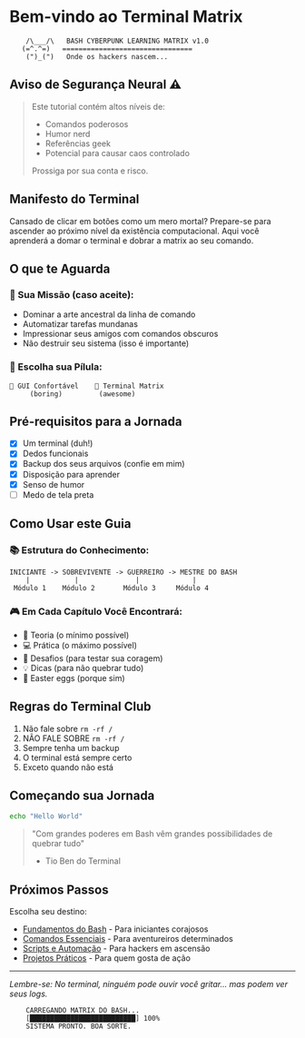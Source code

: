 # Bem-vindo ao Terminal Matrix 

```
    /\___/\   BASH CYBERPUNK LEARNING MATRIX v1.0
   (=^.^=)   ================================
    (")_(")   Onde os hackers nascem...
```

## Aviso de Segurança Neural ⚠️

> Este tutorial contém altos níveis de:
> - Comandos poderosos
> - Humor nerd
> - Referências geek
> - Potencial para causar caos controlado
> 
> Prossiga por sua conta e risco.

## Manifesto do Terminal

Cansado de clicar em botões como um mero mortal? 
Prepare-se para ascender ao próximo nível da existência computacional.
Aqui você aprenderá a domar o terminal e dobrar a matrix ao seu comando.

## O que te Aguarda

### 🎯 Sua Missão (caso aceite):
- Dominar a arte ancestral da linha de comando
- Automatizar tarefas mundanas
- Impressionar seus amigos com comandos obscuros
- Não destruir seu sistema (isso é importante)

### 💊 Escolha sua Pílula:

```ascii
🔵 GUI Confortável    🔴 Terminal Matrix
     (boring)         (awesome)
```

## Pré-requisitos para a Jornada

- [x] Um terminal (duh!)
- [x] Dedos funcionais
- [x] Backup dos seus arquivos (confie em mim)
- [x] Disposição para aprender
- [x] Senso de humor
- [ ] Medo de tela preta

## Como Usar este Guia

### 📚 Estrutura do Conhecimento:

```ascii
INICIANTE -> SOBREVIVENTE -> GUERREIRO -> MESTRE DO BASH
    |           |              |             |
 Módulo 1    Módulo 2       Módulo 3     Módulo 4
```

### 🎮 Em Cada Capítulo Você Encontrará:
- 📖 Teoria (o mínimo possível)
- 💻 Prática (o máximo possível)
- 🎯 Desafios (para testar sua coragem)
- 💡 Dicas (para não quebrar tudo)
- 🎵 Easter eggs (porque sim)

## Regras do Terminal Club

1. Não fale sobre `rm -rf /`
2. NÃO FALE SOBRE `rm -rf /`
3. Sempre tenha um backup
4. O terminal está sempre certo
5. Exceto quando não está

## Começando sua Jornada

```bash
echo "Hello World"
```

> "Com grandes poderes em Bash vêm grandes possibilidades de quebrar tudo"
> - Tio Ben do Terminal

## Próximos Passos

Escolha seu destino:
- [Fundamentos do Bash](basics.md) - Para iniciantes corajosos
- [Comandos Essenciais](essential-commands.md) - Para aventureiros determinados
- [Scripts e Automação](scripting.md) - Para hackers em ascensão
- [Projetos Práticos](projects.md) - Para quem gosta de ação

---

_Lembre-se: No terminal, ninguém pode ouvir você gritar... mas podem ver seus logs._

```ascii
    CARREGANDO MATRIX DO BASH...
    [██████████████████████████] 100%
    SISTEMA PRONTO. BOA SORTE.
```